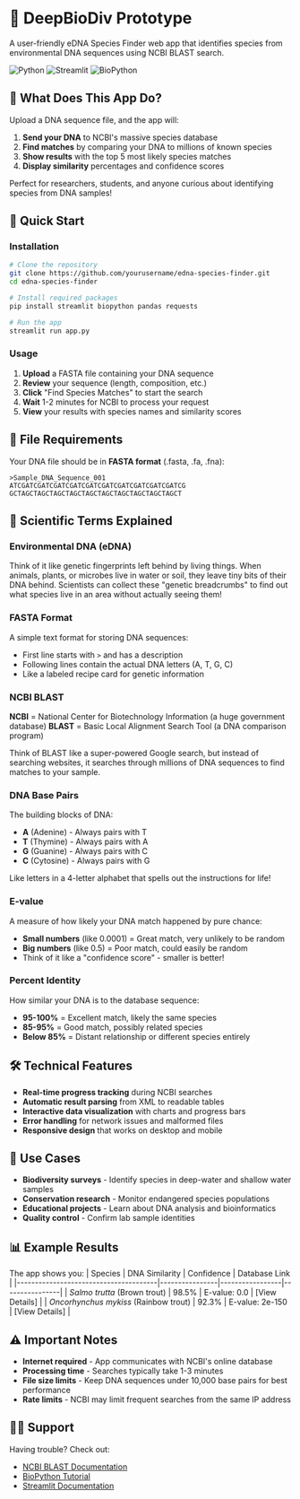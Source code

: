 # 🧬 DeepBioDiv Prototype

A user-friendly eDNA Species Finder web app that identifies species from environmental DNA sequences using NCBI BLAST search.

![Python](https://img.shields.io/badge/python-v3.8+-blue.svg)
![Streamlit](https://img.shields.io/badge/streamlit-v1.28+-red.svg)
![BioPython](https://img.shields.io/badge/biopython-v1.80+-green.svg)

## 🎯 What Does This App Do?

Upload a DNA sequence file, and the app will:
1. **Send your DNA** to NCBI's massive species database
2. **Find matches** by comparing your DNA to millions of known species
3. **Show results** with the top 5 most likely species matches
4. **Display similarity** percentages and confidence scores

Perfect for researchers, students, and anyone curious about identifying species from DNA samples!

## 🚀 Quick Start

### Installation
```bash
# Clone the repository
git clone https://github.com/yourusername/edna-species-finder.git
cd edna-species-finder

# Install required packages
pip install streamlit biopython pandas requests

# Run the app
streamlit run app.py
```

### Usage
1. **Upload** a FASTA file containing your DNA sequence
2. **Review** your sequence (length, composition, etc.)
3. **Click** "Find Species Matches" to start the search
4. **Wait** 1-2 minutes for NCBI to process your request
5. **View** your results with species names and similarity scores

## 📁 File Requirements

Your DNA file should be in **FASTA format** (.fasta, .fa, .fna):
```
>Sample_DNA_Sequence_001
ATCGATCGATCGATCGATCGATCGATCGATCGATCGATCGATCG
GCTAGCTAGCTAGCTAGCTAGCTAGCTAGCTAGCTAGCTAGCT
```

## 🧬 Scientific Terms Explained

### **Environmental DNA (eDNA)**
Think of it like genetic fingerprints left behind by living things. When animals, plants, or microbes live in water or soil, they leave tiny bits of their DNA behind. Scientists can collect these "genetic breadcrumbs" to find out what species live in an area without actually seeing them!

### **FASTA Format**
A simple text format for storing DNA sequences:
- First line starts with `>` and has a description
- Following lines contain the actual DNA letters (A, T, G, C)
- Like a labeled recipe card for genetic information

### **NCBI BLAST**
**NCBI** = National Center for Biotechnology Information (a huge government database)
**BLAST** = Basic Local Alignment Search Tool (a DNA comparison program)

Think of BLAST like a super-powered Google search, but instead of searching websites, it searches through millions of DNA sequences to find matches to your sample.

### **DNA Base Pairs**
The building blocks of DNA:
- **A** (Adenine) - Always pairs with T
- **T** (Thymine) - Always pairs with A  
- **G** (Guanine) - Always pairs with C
- **C** (Cytosine) - Always pairs with G

Like letters in a 4-letter alphabet that spells out the instructions for life!

### **E-value**
A measure of how likely your DNA match happened by pure chance:
- **Small numbers** (like 0.0001) = Great match, very unlikely to be random
- **Big numbers** (like 0.5) = Poor match, could easily be random
- Think of it like a "confidence score" - smaller is better!

### **Percent Identity**
How similar your DNA is to the database sequence:
- **95-100%** = Excellent match, likely the same species
- **85-95%** = Good match, possibly related species  
- **Below 85%** = Distant relationship or different species entirely

## 🛠️ Technical Features

- **Real-time progress tracking** during NCBI searches
- **Automatic result parsing** from XML to readable tables
- **Interactive data visualization** with charts and progress bars
- **Error handling** for network issues and malformed files
- **Responsive design** that works on desktop and mobile

## 🔬 Use Cases

- **Biodiversity surveys** - Identify species in deep-water and shallow water samples
- **Conservation research** - Monitor endangered species populations
- **Educational projects** - Learn about DNA analysis and bioinformatics
- **Quality control** - Confirm lab sample identities

## 📊 Example Results

The app shows you:
| Species                               | DNA Similarity | Confidence      | Database Link  |
|---------------------------------------|----------------|-----------------|----------------|
| *Salmo trutta* (Brown trout)          | 98.5%          | E-value: 0.0    | [View Details] |
| *Oncorhynchus mykiss* (Rainbow trout) | 92.3%          | E-value: 2e-150 | [View Details] |

## ⚠️ Important Notes

- **Internet required** - App communicates with NCBI's online database
- **Processing time** - Searches typically take 1-3 minutes
- **File size limits** - Keep DNA sequences under 10,000 base pairs for best performance
- **Rate limits** - NCBI may limit frequent searches from the same IP address

## 🙋‍♀️ Support

Having trouble? Check out:
- [NCBI BLAST Documentation](https://blast.ncbi.nlm.nih.gov/Blast.cgi?CMD=Web&PAGE_TYPE=BlastDocs)
- [BioPython Tutorial](https://biopython.org/DIST/docs/tutorial/Tutorial.html)
- [Streamlit Documentation](https://docs.streamlit.io/)
